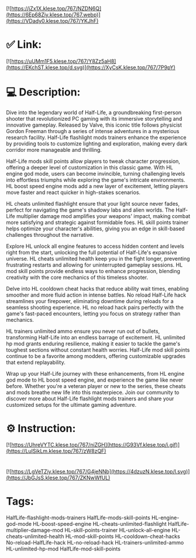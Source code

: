 [![https://jZx1X.klese.top/767/NZDN6Q](https://6Ep68Ziy.klese.top/767.webp)](https://VDady0.klese.top/767/YKJhF)
# ✅ Link:
[![https://uUMm1F5.klese.top/767/Y8Zz5aH8](https://EKchST.klese.top/d.svg)](https://XyCsK.klese.top/767/7P9pY)
# 💻 Description:
Dive into the legendary world of Half-Life, a groundbreaking first-person shooter that revolutionized PC gaming with its immersive storytelling and innovative gameplay. Released by Valve, this iconic title follows physicist Gordon Freeman through a series of intense adventures in a mysterious research facility. Half-Life flashlight mods trainers enhance the experience by providing tools to customize lighting and exploration, making every dark corridor more manageable and thrilling.



Half-Life mods skill points allow players to tweak character progression, offering a deeper level of customization in this classic game. With HL engine god mode, users can become invincible, turning challenging levels into effortless triumphs while exploring the game's intricate environments. HL boost speed engine mods add a new layer of excitement, letting players move faster and react quicker in high-stakes scenarios.



HL cheats unlimited flashlight ensure that your light source never fades, perfect for navigating the game's shadowy labs and alien worlds. The Half-Life multiplier damage mod amplifies your weapons' impact, making combat more satisfying and strategic against formidable foes. HL skill points trainer helps optimize your character's abilities, giving you an edge in skill-based challenges throughout the narrative.



Explore HL unlock all engine features to access hidden content and levels right from the start, unlocking the full potential of Half-Life's expansive universe. HL cheats unlimited health keep you in the fight longer, preventing frustrating restarts and allowing for uninterrupted gameplay sessions. HL mod skill points provide endless ways to enhance progression, blending creativity with the core mechanics of this timeless shooter.



Delve into HL cooldown cheat hacks that reduce ability wait times, enabling smoother and more fluid action in intense battles. No reload Half-Life hack streamlines your firepower, eliminating downtime during reloads for a seamless shooting experience. HL no reload hack pairs perfectly with the game's fast-paced encounters, letting you focus on strategy rather than mechanics.



HL trainers unlimited ammo ensure you never run out of bullets, transforming Half-Life into an endless barrage of excitement. HL unlimited hp mod grants enduring resilience, making it easier to tackle the game's toughest sections without constant health worries. Half-Life mod skill points continue to be a favorite among modders, offering customizable upgrades that extend replayability.



Wrap up your Half-Life journey with these enhancements, from HL engine god mode to HL boost speed engine, and experience the game like never before. Whether you're a veteran player or new to the series, these cheats and mods breathe new life into this masterpiece. Join our community to discover more about Half-Life flashlight mods trainers and share your customized setups for the ultimate gaming adventure.

# ⚙️ Instruction:
[![https://UhreVYTC.klese.top/767/niZGH](https://G93Vf.klese.top/i.gif)](https://LuISikLm.klese.top/767/zW8zQF)
#
[![https://LgVeTZjy.klese.top/767/G4jeNNb](https://4dzuzN.klese.top/l.svg)](https://JbGJsS.klese.top/767/ZKNwWfUL)
# Tags:
HalfLife-flashlight-mods-trainers HalfLife-mods-skill-points HL-engine-god-mode HL-boost-speed-engine HL-cheats-unlimited-flashlight HalfLife-multiplier-damage-mod HL-skill-points-trainer HL-unlock-all-engine HL-cheats-unlimited-health HL-mod-skill-points HL-cooldown-cheat-hacks No-reload-HalfLife-hack HL-no-reload-hack HL-trainers-unlimited-ammo HL-unlimited-hp-mod HalfLife-mod-skill-points






